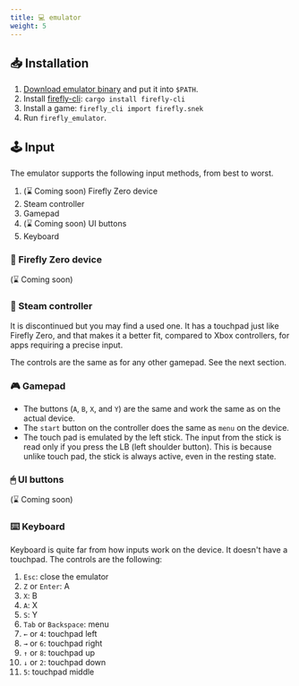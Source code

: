 ```yaml
---
title: 💻 emulator
weight: 5
---
```


## 📥 Installation

1. [Download emulator binary](https://github.com/firefly-zero/firefly-emulator-bin/releases) and put it into `$PATH`.
1. Install [firefly-cli](https://github.com/firefly-zero/firefly-cli): `cargo install firefly-cli`
1. Install a game: `firefly_cli import firefly.snek`
1. Run `firefly_emulator`.

## 🕹 Input

The emulator supports the following input methods, from best to worst.

1. (⌛ Coming soon) Firefly Zero device
1. Steam controller
1. Gamepad
1. (⌛ Coming soon) UI buttons
1. Keyboard

### 📱 Firefly Zero device

(⌛ Coming soon)

### 💨 Steam controller

It is discontinued but you may find a used one. It has a touchpad just like Firefly Zero, and that makes it a better fit, compared to Xbox controllers, for apps requiring a precise input.

The controls are the same as for any other gamepad. See the next section.

### 🎮 Gamepad

* The buttons (`A`, `B`, `X`, and `Y`) are the same and work the same as on the actual device.
* The `start` button on the controller does the same as `menu` on the device.
* The touch pad is emulated by the left stick. The input from the stick is read only if you press the LB (left shoulder button). This is because unlike touch pad, the stick is always active, even in the resting state.

### 🖱 UI buttons

(⌛ Coming soon)

### ⌨️ Keyboard

Keyboard is quite far from how inputs work on the device. It doesn't have a touchpad. The controls are the following:

1. `Esc`: close the emulator
1. `Z` or `Enter`: A
1. `X`: B
1. `A`: X
1. `S`: Y
1. `Tab` or `Backspace`: menu
1. `←` or `4`: touchpad left
1. `→` or `6`: touchpad right
1. `↑` or `8`: touchpad up
1. `↓` or `2`: touchpad down
1. `5`: touchpad middle
